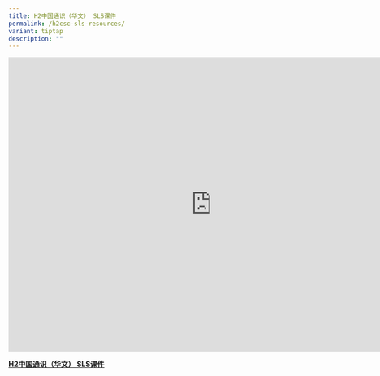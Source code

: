 ```yaml
---
title: H2中国通识（华文） SLS课件
permalink: /h2csc-sls-resources/
variant: tiptap
description: ""
---
```

<div class="iframe-wrapper">
<iframe height="580" width="800" allowfullscreen="true" frameborder="0" src="https://docs.google.com/spreadsheets/d/e/2PACX-1vQCZBJzd7UiBref8diWNf7YrdwRa-IJvVGg7ClB0FJvbBNiTxo8tuNnThQP0Ifkv1AhJYtDdvB79Bu2/pubhtml?gid=0&amp;range=A1:D25&amp;single=false&amp;widget=false&amp;headers=false&amp;chrome=false&amp;"></iframe>
</div>
<p><strong><a href="https://docs.google.com/spreadsheets/d/e/2PACX-1vQCZBJzd7UiBref8diWNf7YrdwRa-IJvVGg7ClB0FJvbBNiTxo8tuNnThQP0Ifkv1AhJYtDdvB79Bu2/pub?gid=0&amp;single=true&amp;output=pdf" rel="noopener noreferrer nofollow" target="_blank">H2中国通识（华文） SLS课件</a></strong>
</p>
<p></p>